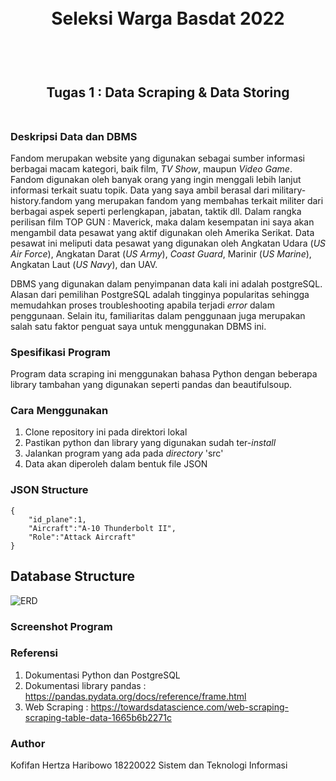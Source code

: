 <h1 align="center">
  <br>
  Seleksi Warga Basdat 2022
  <br>
  <br>
</h1>

<h2 align="center">
  <br>
  Tugas 1 : Data Scraping & Data Storing
  <br>
  <br>
</h2>

### Deskripsi Data dan DBMS

Fandom merupakan website yang digunakan sebagai sumber informasi berbagai macam kategori, baik film, *TV Show*, maupun *Video Game*. Fandom digunakan oleh banyak orang yang ingin menggali lebih lanjut informasi terkait suatu topik. Data yang saya ambil berasal dari military-history.fandom yang merupakan fandom yang membahas terkait militer dari berbagai aspek seperti perlengkapan, jabatan, taktik dll. Dalam rangka perilisan film TOP GUN : Maverick, maka dalam kesempatan ini saya akan mengambil data pesawat yang aktif digunakan oleh Amerika Serikat. Data pesawat ini meliputi data pesawat yang digunakan oleh Angkatan Udara (*US Air Force*), Angkatan Darat (*US Army*), *Coast Guard*, Marinir (*US Marine*), Angkatan Laut (*US Navy*), dan UAV.

DBMS yang digunakan dalam penyimpanan data kali ini adalah postgreSQL. Alasan dari pemilihan PostgreSQL adalah tingginya popularitas sehingga memudahkan proses troubleshooting apabila terjadi *error* dalam penggunaan. Selain itu, familiaritas dalam penggunaan juga merupakan salah satu faktor penguat saya untuk menggunakan DBMS ini.

### Spesifikasi Program

Program data scraping ini menggunakan bahasa Python dengan beberapa library tambahan yang digunakan seperti pandas dan beautifulsoup.

### Cara Menggunakan

1. Clone repository ini pada direktori lokal
2. Pastikan python dan library yang digunakan sudah ter-*install*
3. Jalankan program yang ada pada *directory* 'src'
4. Data akan diperoleh dalam bentuk file JSON

### JSON Structure
```
{
    "id_plane":1,
    "Aircraft":"A-10 Thunderbolt II",
    "Role":"Attack Aircraft"
}
```

## Database Structure
![ERD](https://github.com/kofifanhertza/Seleksi-2022-Tugas-1/tree/main/Data%20Storing/design/ERD.png)

### Screenshot Program

### Referensi
1. Dokumentasi Python dan PostgreSQL
2. Dokumentasi library pandas : https://pandas.pydata.org/docs/reference/frame.html
3. Web Scraping : https://towardsdatascience.com/web-scraping-scraping-table-data-1665b6b2271c

### Author
Kofifan Hertza Haribowo
18220022
Sistem dan Teknologi Informasi
